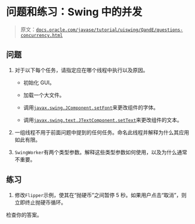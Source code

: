 # 问题和练习：Swing 中的并发

> 原文：[`docs.oracle.com/javase/tutorial/uiswing/QandE/questions-concurrency.html`](https://docs.oracle.com/javase/tutorial/uiswing/QandE/questions-concurrency.html)

## 问题

1.  对于以下每个任务，请指定应在哪个线程中执行以及原因。

    +   初始化 GUI。

    +   加载一个大文件。

    +   调用[`javax.swing.JComponent.setFont`](https://docs.oracle.com/javase/8/docs/api/javax/swing/JComponent.html#setFont-java.awt.Font-)来更改组件的字体。

    +   调用[`javax.swing.text.JTextComponent.setText`](https://docs.oracle.com/javase/8/docs/api/javax/swing/text/JTextComponent.html#setText-java.lang.String-)来更改组件的文本。

1.  一组线程不用于前面问题中提到的任何任务。命名此线程并解释为什么其应用如此有限。

1.  `SwingWorker`有两个类型参数。解释这些类型参数如何使用，以及为什么通常不重要。

## 练习

1.  修改``Flipper``示例，使其在“抛硬币”之间暂停 5 秒。如果用户点击“取消”，则立即终止抛硬币循环。

检查你的答案。
